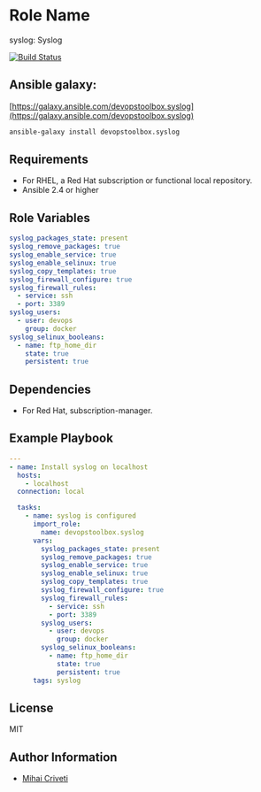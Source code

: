 Role Name
=========

syslog: Syslog

[![Build Status](https://travis-ci.org/cmihai-ansible/syslog.svg?branch=master)](https://travis-ci.org/cmihai-ansible/syslog)

Ansible galaxy:
---------------

[https://galaxy.ansible.com/devopstoolbox.syslog](https://galaxy.ansible.com/devopstoolbox.syslog)

```bash
ansible-galaxy install devopstoolbox.syslog
```

Requirements
------------

- For RHEL, a Red Hat subscription or functional local repository.
- Ansible 2.4 or higher

Role Variables
--------------

```yaml
syslog_packages_state: present
syslog_remove_packages: true
syslog_enable_service: true
syslog_enable_selinux: true
syslog_copy_templates: true
syslog_firewall_configure: true
syslog_firewall_rules:
  - service: ssh
  - port: 3389
syslog_users:
  - user: devops
    group: docker
syslog_selinux_booleans:
  - name: ftp_home_dir
    state: true
    persistent: true
```

Dependencies
------------

- For Red Hat, subscription-manager.

Example Playbook
----------------

```yaml
---
- name: Install syslog on localhost
  hosts:
    - localhost
  connection: local

  tasks:
    - name: syslog is configured
      import_role:
        name: devopstoolbox.syslog
      vars:
        syslog_packages_state: present
        syslog_remove_packages: true
        syslog_enable_service: true
        syslog_enable_selinux: true
        syslog_copy_templates: true
        syslog_firewall_configure: true
        syslog_firewall_rules:
          - service: ssh
          - port: 3389
        syslog_users:
          - user: devops
            group: docker
        syslog_selinux_booleans:
          - name: ftp_home_dir
            state: true
            persistent: true
      tags: syslog
```

License
-------

MIT

Author Information
------------------

- [Mihai Criveti](https://www.linkedin.com/in/devopstoolbox.)
